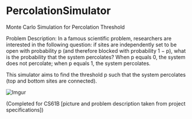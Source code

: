 # PercolationSimulator
Monte Carlo Simulation for Percolation Threshold

Problem Description: In a famous scientific problem, researchers are interested in the following question: if sites are independently set to be open with probability p (and therefore blocked with probability 1 − p), what is the probability that the system percolates? When p equals 0, the system does not percolate; when p equals 1, the system percolates. 

This simulator aims to find the threshold p such that the system percolates (top and bottom sites are connected).

![Imgur](https://i.imgur.com/14RrU6x.png)

(Completed for CS61B [picture and problem description taken from project specifications])
